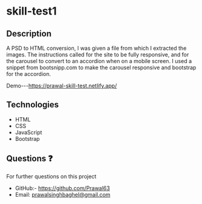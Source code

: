 # skill-test1

## Description

A PSD to HTML conversion, I was given a file from which I extracted the images. The instructions called for the site to be fully responsive, and for the carousel to convert to an accordion when on a mobile screen. I used a snippet from bootsnipp.com to make the carousel responsive and bootstrap for the accordion.

Demo---https://prawal-skill-test.netlify.app/
## Technologies

- HTML
- CSS
- JavaScript
- Bootstrap

## Questions :question:

For further questions on this project

- GitHub:- https://github.com/Prawal63 
- Email: prawalsinghbaghel@gmail.com
